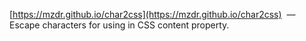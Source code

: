 [https://mzdr.github.io/char2css](https://mzdr.github.io/char2css) &nbsp;&mdash;&nbsp; Escape characters for using in CSS content property.

